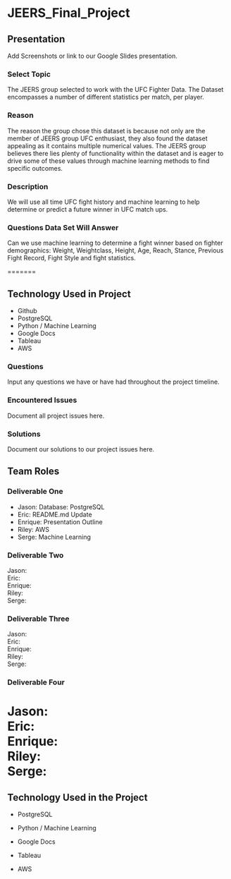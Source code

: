 # JEERS_Final_Project



## Presentation
Add Screenshots or link to our Google Slides presentation.

### Select Topic

The JEERS group selected to work with the UFC Fighter Data. The Dataset encompasses a number of different statistics per match, per player.

### Reason

The reason the group chose this dataset is because not only are the member of JEERS group UFC enthusiast, they also found the dataset appealing as it contains multiple numerical values. The JEERS group believes there lies plenty of functionality within the dataset and is eager to drive some of these values through machine learning methods to find specific outcomes.
 
### Description

We will use all time UFC fight history and machine learning to help determine or predict a future winner in UFC match ups.

### Questions Data Set Will Answer

Can we use machine learning to determine a fight winner based on fighter demographics: Weight, Weightclass, Height, Age, Reach, Stance, Previous Fight Record, Fight Style and fight statistics.

=======

## Technology Used in Project
- Github
- PostgreSQL
- Python / Machine Learning
- Google Docs
- Tableau
- AWS

### Questions
Input any questions we have or have had throughout the project timeline.

### Encountered Issues
Document all project issues here.

### Solutions
Document our solutions to our project issues here.

## Team Roles

### Deliverable One
- Jason: Database: PostgreSQL
- Eric: README.md Update  
- Enrique: Presentation Outline  
- Riley: AWS  
- Serge: Machine Learning  

### Deliverable Two
Jason:  
Eric:  
Enrique:  
Riley:  
Serge:  

### Deliverable Three
Jason:  
Eric:  
Enrique:  
Riley:  
Serge:  

### Deliverable Four
Jason:  
Eric:  
Enrique:  
Riley:  
Serge:  
=======

## Technology Used in the Project

- PostgreSQL

- Python / Machine Learning

- Google Docs

- Tableau

- AWS
